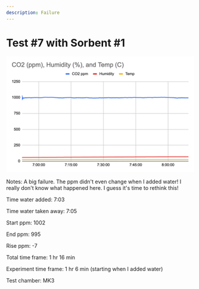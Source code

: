 ```yaml
---
description: Failure
---
```


# Test #7 with Sorbent #1

![](<../.gitbook/assets/image (8).png>)

Notes: A big failure. The ppm didn't even change when I added water! I really don't know what happened here. I guess it's time to rethink this!

Time water added: 7:03

Time water taken away: 7:05

Start ppm: 1002

End ppm: 995

Rise ppm: -7

Total time frame: 1 hr 16 min

Experiment time frame: 1 hr 6 min (starting when I added water)

Test chamber: MK3
